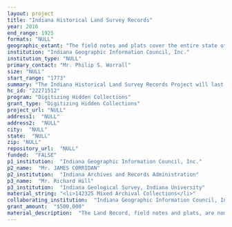 ```yaml
--- 
layout: project 
title: "Indiana Historical Land Survey Records"
year: 2016
end_range: 1925
formats: "NULL"
geographic_extant: "The field notes and plats cover the entire state of Indiana. Notes and plats refer to geographic regions like Indian Reserves, Treaty Lands, Grant Lands, Donation and Swamp Lands."
institution: "Indiana Geographic Information Council, Inc."
institution_type: "NULL"
primary_contact: "Mr. Philip S. Worrall"
size: "NULL"
start_range: "1773"
summary: "The Indiana Historical Land Survey Records Project will last 36 months (or three years). The collaboration between the Indiana Geographic Information Council, Indiana Archives and Records Administration, and the Indiana Geological Survey will provide the tools to make the project a success. The Indiana Historical Land Survey Records consist of Original Field Survey Books/Plats, Federal, State and County Transcribed versions of the notes/plats and associated documents (1773-1925). These records form Indiana's Public Land Survey System. Records will be scanned, files named with a meaningful names, metadata created and then linked to a Township/Range layer on IndianaMap (a web map viewer). Significance for scholarship, once completed, is that files from different time periods related by geographic location will be easy to access providing greater research capabilities. Click on a map Township/Range layer and hyperlinks for all associated records will appear."
hc_id: "22271512"
program: "Digitizing Hidden Collections"
grant_type: "Digitizing Hidden Collections"
project_url: "NULL"
address1:  "NULL"
address2:  "NULL"
city:  "NULL"
state:  "NULL"
zip: "NULL"
repository_url:  "NULL"
funded:  "FALSE"
p1_institution:  "Indiana Geographic Information Council, Inc."
p2_name:  "Mr. JAMES CORRIDAN"
p2_institution:  "Indiana Archives and Records Administration"
p3_name:  "Mr. Richard Hill"
p3_institution:  "Indiana Geological Survey, Indiana University"
material_string: "<li>142325 Mixed Archival Collections</li>"
collaborating_institution:  "Indiana Geographic Information Council, Inc.; Indiana Archives and Record Administration; Indiana Geological Survey"
grant_amount:  "$500,000"
material_description:  "The Land Record, field notes and plats, are nominated for digitization The field notes are a surveyor's written description of the land and the measurements that define the Public Land Survey System (PLSS). The plat maps were the surveyor's graphic description of the land, and when completed, allowed the land to be sold off in parcels. Surveyors provided a wealth of information as they traveled and described the land, trees, water, weather, swamps, and pigeon roosts in their notes. Provenance is maintain by the file naming convention created for the field notes and plat scans. The file name allows one to find the source document. The file name also helps determine the records origin, geography, chronology, record group and series. The notes and plats contain a rich history of subjects, locations, and people. Researches could find information on George Rogers Clark, Clark's Grant, Tippecanoe Battlefield, Government Land Offices, Wabash and Eric Canals. There are Four Types of Land Survey Field Notes/Plats: 1. Original Field Survey Notes/Plats [Original hand written Survey Field Notes written by Surveyors in the field (1770s-1900), Source State Archives]; 2. Federal Notes/Plats [Transcribed Field Notes by the Government Land Office, U.S Surveyor General (1842), Source National Archives]; 3. State Notes/Plats [Transcribed by the Government Land Office (1849), Source Indiana State Archives]; and 4. County Notes/Plats [Transcribed by the IN State Auditor (1861), Source Indiana County Surveyor's Offices]. Each of the datasets were created in different years by different people so they could be distributed to the Federal, State, and local governments. The Original Notes are very difficult to read and were difficult to transcribe. It has always been assumed that all four versions of the documents were exactly the same but there are some discrepancies."
---
```

